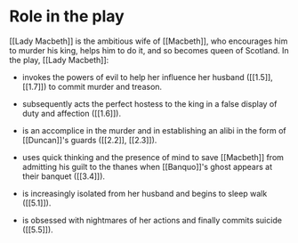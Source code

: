 # Role in the play

[[Lady Macbeth]] is the ambitious wife of [[Macbeth]], who encourages him to murder his king, helps him to do it, and so becomes queen of Scotland. In the play, [[Lady Macbeth]]:

- invokes the powers of evil to help her influence her husband ([[1.5]], [[1.7]]) to commit murder and treason.

- subsequently acts the perfect hostess to the king in a false display of duty and affection ([[1.6]]).

- is an accomplice in the murder and in establishing an alibi in the form of [[Duncan]]'s guards ([[2.2]], [[2.3]]).

- uses quick thinking and the presence of mind to save [[Macbeth]] from admitting his guilt to the thanes when [[Banquo]]'s ghost appears at their banquet ([[3.4]]).

- is increasingly isolated from her husband and begins to sleep walk ([[5.1]]).

- is obsessed with nightmares of her actions and finally commits suicide ([[5.5]]).